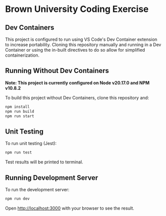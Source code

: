 # Brown University Coding Exercise

## Dev Containers

This project is configured to run using VS Code's Dev Container extension to increase
portability. Cloning this repository manually and running in a Dev Container or using 
the in-built directives to do so allow for simplified containerization.

## Running Without Dev Containers

**Note: This project is currently configured on Node v20.17.0 and NPM v10.8.2**

To build this project without Dev Containers, clone this repository and:
```bash
npm install
npm run build
npm run start
```

## Unit Testing

To run unit testing (Jest):
```bash
npm run test
```
Test results will be printed to terminal.

## Running Development Server

To run the development server:
```bash
npm run dev
```

Open [http://localhost:3000](http://localhost:3000) with your browser to see the result.
